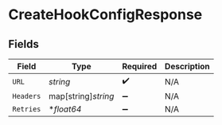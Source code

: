 # CreateHookConfigResponse


## Fields

| Field               | Type                | Required            | Description         |
| ------------------- | ------------------- | ------------------- | ------------------- |
| `URL`               | *string*            | :heavy_check_mark:  | N/A                 |
| `Headers`           | map[string]*string* | :heavy_minus_sign:  | N/A                 |
| `Retries`           | **float64*          | :heavy_minus_sign:  | N/A                 |
